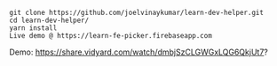 ```
git clone https://github.com/joelvinaykumar/learn-dev-helper.git
cd learn-dev-helper/
yarn install
Live demo @ https://learn-fe-picker.firebaseapp.com
```

Demo: https://share.vidyard.com/watch/dmbjSzCLGWGxLQG6QkjUt7?